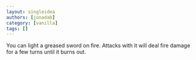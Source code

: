 ```yaml
---
layout: singleidea
authors: [jonadab]
category: [vanilla]
tags: []
---
```

You can light a greased sword on fire. Attacks with it will deal fire damage for a few turns until it burns out.
